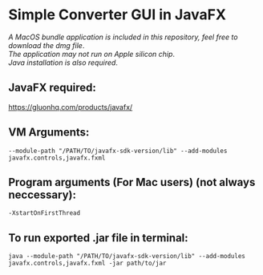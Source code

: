 # Simple Converter GUI in JavaFX
*A MacOS bundle application is included in this repository, feel free to download the dmg file*.  
*The application may not run on Apple silicon chip*.   
*Java installation is also required*. 

## JavaFX required:
https://gluonhq.com/products/javafx/

## VM Arguments:
`--module-path "/PATH/TO/javafx-sdk-version/lib" --add-modules javafx.controls,javafx.fxml`

## Program arguments (For Mac users) (not always neccessary): 
`-XstartOnFirstThread`

## To run exported .jar file in terminal:
`java --module-path "/PATH/TO/javafx-sdk-version/lib" --add-modules javafx.controls,javafx.fxml -jar path/to/jar`

